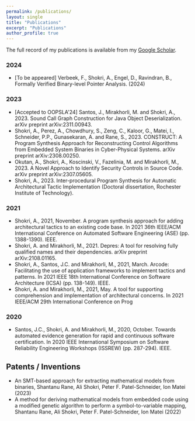 ```yaml
---
permalink: /publications/
layout: single
title: "Publications"
excerpt: "Publications"
author_profile: true
---
```


The full record of my publications is available from my [Google Scholar](https://scholar.google.com/citations?hl=en&user=2bRaz-QAAAAJ&view_op=list_works&authuser=1&sortby=pubdate). 
### 2024
- [To be appeared] Verbeek, F., Shokri, A., Engel, D., Ravindran, B., Formally Verified Binary-level Pointer Analysis. (2024)
 
### 2023
- [Accepted to OOPSLA'24] Santos, J., Mirakhorli, M. and Shokri, A., 2023. Sound Call Graph Construction for Java Object Deserialization. arXiv preprint arXiv:2311.00943. 
- Shokri, A., Perez, A., Chowdhury, S., Zeng, C., Kaloor, G., Matei, I., Schneider, P.P., Gunasekaran, A. and Rane, S., 2023. CONSTRUCT: A Program Synthesis Approach for Reconstructing Control Algorithms from Embedded System Binaries in Cyber-Physical Systems. arXiv preprint arXiv:2308.00250.
- Okutan, A., Shokri, A., Koscinski, V., Fazelinia, M. and Mirakhorli, M., 2023. A Novel Approach to Identify Security Controls in Source Code. arXiv preprint arXiv:2307.05605.
- Shokri, A., 2023. Inter-procedural Program Synthesis for Automatic Architectural Tactic Implementation (Doctoral dissertation, Rochester Institute of Technology).

### 2021
- Shokri, A., 2021, November. A program synthesis approach for adding architectural tactics to an existing code base. In 2021 36th IEEE/ACM International Conference on Automated Software Engineering (ASE) (pp. 1388-1390). IEEE.
- Shokri, A. and Mirakhorli, M., 2021. Depres: A tool for resolving fully qualified names and their dependencies. arXiv preprint arXiv:2108.01165.
- Shokri, A., Santos, J.C. and Mirakhorli, M., 2021, March. Arcode: Facilitating the use of application frameworks to implement tactics and patterns. In 2021 IEEE 18th International Conference on Software Architecture (ICSA) (pp. 138-149). IEEE.
- Shokri, A. and Mirakhorli, M., 2021, May. A tool for supporting comprehension and implementation of architectural concerns. In 2021 IEEE/ACM 29th International Conference on Prog

### 2020
- Santos, J.C., Shokri, A. and Mirakhorli, M., 2020, October. Towards automated evidence generation for rapid and continuous software certification. In 2020 IEEE International Symposium on Software Reliability Engineering Workshops (ISSREW) (pp. 287-294). IEEE.

## Patents / Inventions
- An SMT-based approach for extracting mathematical models from binaries, Shantanu Rane, Ali Shokri, Peter F. Patel-Schneider, Ion Matei (2023)
- A method for deriving mathematical models from embedded code using a modified genetic algorithm to perform a symbol-to-variable mapping, Shantanu Rane, Ali Shokri, Peter F. Patel-Schneider, Ion Matei (2022)
